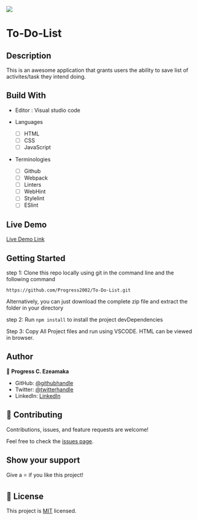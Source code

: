![](https://img.shields.io/badge/Microverse-blueviolet)

# To-Do-List

## Description

This is an awesome application that grants users the ability to save list of activites/task they intend doing.


## Build With

- Editor : Visual studio code

- Languages

  - [ ] HTML
  - [ ] CSS
  - [ ] JavaScript

- Terminologies
  - [ ] Github
  - [ ] Webpack
  - [ ] Linters
  - [ ] WebHint
  - [ ] Stylelint
  - [ ] ESlint

## Live Demo 

[Live Demo Link](https://progress2002.github.io/To-Do-List/dist/)




## Getting Started

step 1:
Clone this repo locally using git in the command line and the following command

```
https://github.com/Progress2002/To-Do-List.git
```

Alternatively, you can just download the complete zip file and extract the folder in your directory

step 2:
Run `npm install` to install the project devDependencies

Step 3:
Copy All Project files and run using VSCODE. HTML can be viewed in browser.


## Author

👤 **Progress C. Ezeamaka**

- GitHub: [@githubhandle](https://github.com/Progress2002)
- Twitter: [@twitterhandle](https://twitter.com/Progress_2002)
- LinkedIn: [LinkedIn](https://www.linkedin.com/in/progress-ezeamaka-27b114247)

## 🤝 Contributing

Contributions, issues, and feature requests are welcome!

Feel free to check the [issues page](https://github.com/Progress2002/Webpack-project/issues).

## Show your support

Give a ⭐️ if you like this project!


## 📝 License

This project is [MIT](https://github.com/Progress2002/To-Do-List/blob/main/LICENSE) licensed.
